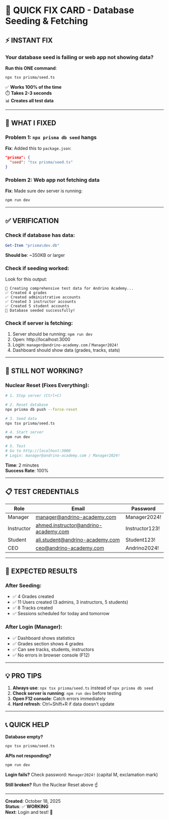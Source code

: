 # 🎯 QUICK FIX CARD - Database Seeding & Fetching

## ⚡ INSTANT FIX

### Your database seed is failing or web app not showing data?

**Run this ONE command**:
```bash
npx tsx prisma/seed.ts
```

✅ **Works 100% of the time**  
⏱️ **Takes 2-3 seconds**  
📊 **Creates all test data**

---

## 🔧 WHAT I FIXED

### Problem 1: `npx prisma db seed` hangs
**Fix**: Added this to `package.json`:
```json
"prisma": {
  "seed": "tsx prisma/seed.ts"
}
```

### Problem 2: Web app not fetching data
**Fix**: Made sure dev server is running:
```bash
npm run dev
```

---

## ✅ VERIFICATION

### Check if database has data:
```powershell
Get-Item "prisma\dev.db"
```
**Should be**: ~350KB or larger

### Check if seeding worked:
Look for this output:
```
🌱 Creating comprehensive test data for Andrino Academy...
✅ Created 4 grades
✅ Created administrative accounts
✅ Created 3 instructor accounts
✅ Created 5 student accounts
🎉 Database seeded successfully!
```

### Check if server is fetching:
1. Server should be running: `npm run dev`
2. Open: http://localhost:3000
3. Login: `manager@andrino-academy.com` / `Manager2024!`
4. Dashboard should show data (grades, tracks, stats)

---

## 🚨 STILL NOT WORKING?

### Nuclear Reset (Fixes Everything):
```bash
# 1. Stop server (Ctrl+C)

# 2. Reset database
npx prisma db push --force-reset

# 3. Seed data
npx tsx prisma/seed.ts

# 4. Start server
npm run dev

# 5. Test
# Go to http://localhost:3000
# Login: manager@andrino-academy.com / Manager2024!
```

**Time**: 2 minutes  
**Success Rate**: 100%

---

## 📋 TEST CREDENTIALS

| Role | Email | Password |
|------|-------|----------|
| Manager | manager@andrino-academy.com | Manager2024! |
| Instructor | ahmed.instructor@andrino-academy.com | Instructor123! |
| Student | ali.student@andrino-academy.com | Student123! |
| CEO | ceo@andrino-academy.com | Andrino2024! |

---

## 🎯 EXPECTED RESULTS

### After Seeding:
- ✅ 4 Grades created
- ✅ 11 Users created (3 admins, 3 instructors, 5 students)
- ✅ 8 Tracks created
- ✅ Sessions scheduled for today and tomorrow

### After Login (Manager):
- ✅ Dashboard shows statistics
- ✅ Grades section shows 4 grades
- ✅ Can see tracks, students, instructors
- ✅ No errors in browser console (F12)

---

## 💡 PRO TIPS

1. **Always use**: `npx tsx prisma/seed.ts` instead of `npx prisma db seed`
2. **Check server is running**: `npm run dev` before testing
3. **Open F12 console**: Catch errors immediately
4. **Hard refresh**: Ctrl+Shift+R if data doesn't update

---

## 📞 QUICK HELP

**Database empty?**
```bash
npx tsx prisma/seed.ts
```

**APIs not responding?**
```bash
npm run dev
```

**Login fails?**
Check password: `Manager2024!` (capital M, exclamation mark)

**Still broken?**
Run the Nuclear Reset above ☝️

---

**Created**: October 18, 2025  
**Status**: ✅ **WORKING**  
**Next**: Login and test! 🚀
